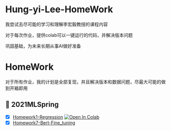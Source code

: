 # Hung-yi-Lee-HomeWork
我尝试去尽可能的学习和理解李宏毅教授的课程内容

对于每次作业，提供colab可以一键运行的代码，并解决版本问题

巩固基础，为未来长期从事AI做好准备

# HomeWork
对于所有作业，我的计划是全部复现，并且解决版本和数据问题，尽最大可能的做到开箱即用

## :rocket: 2021MLSpring
- [x] [Homework1-Regression](https://github.com/luoclab/Hung-yi-Lee-HomeWork/tree/32bf17d4392a2b64363fe9f26de724fc63a99077/ML2021spring/HW01) [![Open In Colab](https://colab.research.google.com/assets/colab-badge.svg)](https://colab.research.google.com/github/your-username/my-project/blob/main/notebooks/demo.ipynb)
- [x] [Homework7-Bert-Fine_tuning](https://github.com/luoclab/Hung-yi-Lee-HomeWork/tree/cbcae5619698037b42ad55f2b4a61ea2dc3058fe/ML2021spring/HW07)
